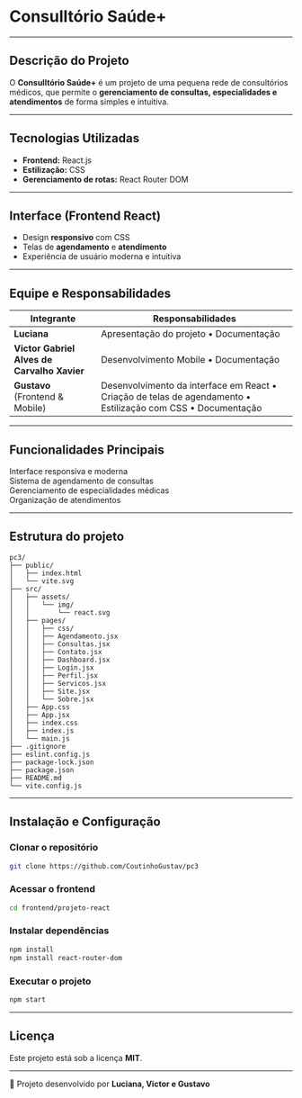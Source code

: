 #  Consulltório Saúde+

---

##  Descrição do Projeto
O **Consulltório Saúde+** é um projeto de uma pequena rede de consultórios médicos, que permite o **gerenciamento de consultas, especialidades e atendimentos** de forma simples e intuitiva.  

---

##  Tecnologias Utilizadas
-  **Frontend:** React.js  
-  **Estilização:** CSS  
-  **Gerenciamento de rotas:** React Router DOM  

---

##  Interface (Frontend React)
- Design **responsivo** com CSS  
- Telas de **agendamento** e **atendimento**  
- Experiência de usuário moderna e intuitiva  

---

##  Equipe e Responsabilidades

| Integrante | Responsabilidades |
|------------|-------------------|
| **Luciana** | Apresentação do projeto • Documentação |
| **Victor Gabriel Alves de Carvalho Xavier** | Desenvolvimento Mobile • Documentação |
| **Gustavo** (Frontend & Mobile) | Desenvolvimento da interface em React • Criação de telas de agendamento • Estilização com CSS • Documentação |

---

##  Funcionalidades Principais
 Interface responsiva e moderna  
 Sistema de agendamento de consultas  
 Gerenciamento de especialidades médicas  
 Organização de atendimentos  

---

##  Estrutura do projeto
```
pc3/
├── public/
│   ├── index.html
│   └── vite.svg
├── src/
│   ├── assets/
│   │   └── img/
│   │       └── react.svg
│   ├── pages/
│   │   ├── css/
│   │   ├── Agendamento.jsx
│   │   ├── Consultas.jsx
│   │   ├── Contato.jsx
│   │   ├── Dashboard.jsx
│   │   ├── Login.jsx
│   │   ├── Perfil.jsx
│   │   ├── Servicos.jsx
│   │   ├── Site.jsx
│   │   └── Sobre.jsx
│   ├── App.css
│   ├── App.jsx
│   ├── index.css
│   ├── index.js
│   └── main.js
├── .gitignore
├── eslint.config.js
├── package-lock.json
├── package.json
├── README.md
└── vite.config.js

```

---

##   Instalação e Configuração

###  Clonar o repositório
```bash
git clone https://github.com/CoutinhoGustav/pc3
```

###  Acessar o frontend
```bash
cd frontend/projeto-react
```

###  Instalar dependências
```bash
npm install
npm install react-router-dom
```

### Executar o projeto
```bash
npm start
```


---

##  Licença
Este projeto está sob a licença **MIT**.  

---

🔹 Projeto desenvolvido por **Luciana, Victor e Gustavo**
